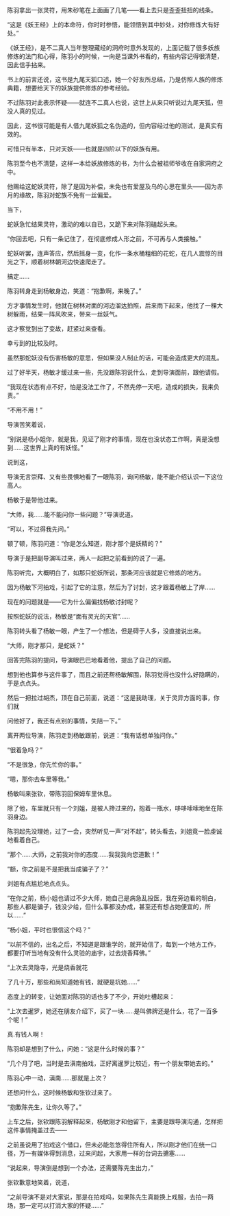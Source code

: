陈羽拿出一张灵符，用朱砂笔在上面画了几笔——看上去只是歪歪扭扭的线条。

“这是《妖王经》上的本命符，你时时参悟，能领悟到其中妙处，对你修炼大有好处。”

《妖王经》，是不二真人当年整理藏经的洞府时意外发现的，上面记载了很多妖族修炼的法门和心得，陈羽小的时候，一向是当课外书看的，有些内容记得很清楚，因此信手拈来。

书上的前言还说，这书是九尾天狐口述，她一个好友所总结，乃是仿照人族的修炼典籍，想要给天下的妖族提供修炼的参考经验。

不过陈羽对此表示怀疑——就连不二真人也说，这世上从来只听说过九尾天狐，但没人真的见过。

因此，这书很可能是有人借九尾妖狐之名伪造的，但内容经过他的测试，是真实有效的。

可惜只有半本，只对天妖——也就是四阶以下的妖族有用。

陈羽至今也不清楚，这样一本给妖族修炼的书，为什么会被祖师爷收在自家洞府之中。

他赐给这蛇妖灵符，除了是因为补偿，未免也有爱屋及乌的心思在里头——因为赤月的缘故，陈羽对蛇族不免有一丝偏爱。

当下，

蛇妖急忙结果灵符，激动的难以自已，又跪下来对陈羽磕起头来。

“你回去吧，只有一条记住了，在彻底修成人形之前，不可再与人类接触。”

蛇妖听罢，连声答应，然后摇身一变，化作一条水桶粗细的花蛇，在几人震惊的目光之下，顺着树林朝河边快速爬走了。

搞定……

陈羽转身走到杨敏身边，笑道：“抱歉啊，来晚了。”

方才事情发生时，他就在树林对面的河边溜达拍照，后来雨下起来，他找了一棵大树躲雨，结果一阵风吹来，带来一丝妖气。

这才察觉到出了变故，赶紧过来查看。

幸亏到的比较及时。

虽然那蛇妖没有伤害杨敏的意思，但如果没人制止的话，可能会造成更大的混乱。

过了好半天，杨敏才缓过来一些，先没跟陈羽说什么，走到导演面前，跟他请假。

“我现在状态有点不好，怕是没法工作了，不然先停一天吧，造成的损失，我来负责。”

“不用不用！”

导演苦笑着说，

“别说是杨小姐你，就是我，见证了刚才的事情，现在也没状态工作啊，真是没想到……这世界上真的有妖怪。”

说到这，

导演无言崇拜、又有些畏惧地看了一眼陈羽，询问杨敏，能不能介绍认识一下这位高人。

杨敏于是带他过来。

“大师，我……能不能问你一些问题？”导演说道。

“可以，不过得我先问。”

顿了顿，陈羽问道：“你是怎么知道，刚才那个是妖精的？”

导演于是把副导演叫过来，两人一起把之前看到的说了一遍。

陈羽听完，大概明白了，如那只蛇妖所说，那条河应该就是它修炼的地方。

因为杨敏下河拍戏，引起了它的注意，然后为了讨封，这才跟着杨敏上了岸……

现在的问题就是——它为什么偏偏找杨敏讨封呢？

按照蛇妖的说法，杨敏是“面有灵光的天官”……

陈羽转头看了杨敏一眼，产生了一个想法，但是碍于人多，没直接说出来。

“大师，刚才那只，是蛇妖？”

回答完陈羽的提问，导演眼巴巴地看着他，提出了自己的问题。

想到他也算参与这件事了，而且之前还帮杨敏解围，陈羽觉得也没什么好隐瞒的，于是点点头。

然后一把拉过胡杰，顶在自己前面，说道：“这是我助理，关于灵异方面的事，你们就

问他好了，我还有点别的事情，失陪一下。”

离开两位导演，陈羽走到杨敏跟前，说道：“我有话想单独问你。”

“很着急吗？”

“不是很急，你先忙你的事。”

“嗯，那你去车里等我。”

杨敏叫来张钦，带陈羽回保姆车里休息。

除了他，车里就只有一个刘姐，是被人搀过来的，抱着一瓶水，哆哆嗦嗦地坐在陈羽身边。

陈羽起先没理她，过了一会，突然听见一声“对不起”，转头看去，刘姐竟一脸虔诚地看着自己。

“那个……大师，之前我对你的态度……我我我向您道歉！”

“额，你之前是不是把我当成骗子了？”

刘姐有点尴尬地点点头。

“在你之前，杨小姐也请过不少大师，她自己是病急乱投医，我在旁边看的明白，那些人都是骗子，钱没少给，但什么事都没办成，甚至还有想占她便宜的，所以……”

“杨小姐，平时也很信这个吗？”

“以前不信的，出名之后，不知道是跟谁学的，就开始信了，每到一个地方工作，都要打听当地有没有什么灵验的庙宇，过去烧香拜佛。”

“上次去灵隐寺，光是烧香就花

了几十万，那些和尚知道她有钱，就硬是坑她……”

态度上的转变，让她面对陈羽的话也多了不少，开始吐槽起来：

“上次去暹罗，她还在朋友介绍下，买了一块……是叫佛牌还是什么，花了一百多个呢！”

真.有钱人啊！

陈羽却是想到了什么，问她：“这是什么时候的事？”

“几个月了吧，当时是去滇南拍戏，正好离暹罗比较近，有一个朋友带她去的。”

陈羽心中一动，滇南……那就是上次？

还想问什么，这时候杨敏和张钦过来了。

“抱歉陈先生，让你久等了。”

上车之后，张钦跟陈羽解释起来，杨敏刚才和他留下，主要是跟导演沟通，怎样把这件事情掩盖过去——

之前虽说用了拍戏这个借口，但未必能忽悠得住所有人，所以刚才他们在统一口径，万一有媒体得到消息，过来问起，大家用一样的台词去搪塞……

“说起来，导演倒是想到一个办法，还需要陈先生出力，”

张钦歉意地笑着，说道，

“之前导演不是对大家说，那是在拍戏吗，如果陈先生真能换上戏服，去拍一两场，那一定可以打消大家的怀疑……”
